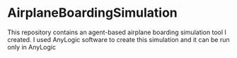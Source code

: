 # AirplaneBoardingSimulation
This repository contains an agent-based airplane boarding simulation tool I created.  I used AnyLogic software to create this simulation and it can be run only in AnyLogic
